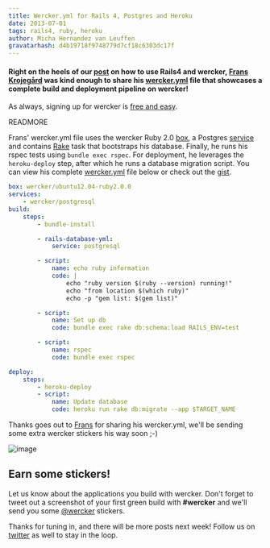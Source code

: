 ```yaml
---
title: Wercker.yml for Rails 4, Postgres and Heroku
date: 2013-07-01
tags: rails4, ruby, heroku
author: Micha Hernandez van Leuffen
gravatarhash: d4b19718f9748779d7cf18c6303dc17f
---
```


<h4 class="subheader">
Right on the heels of our <a href="http://blog.wercker.com/2013/06/25/Rails4-and-wercker.html">post</a> on how to use Rails4 and wercker, <a href="https://twitter.com/frunns">Frans Krojegård</a> was kind enough to share his <a href="http://devcenter.wercker.com/articles/werckeryml/">wercker.yml</a> file that showcases a complete build and deployment pipeline on wercker!
</h4>

As always, signing up for wercker is [free and easy](https://app.wercker.com/users/new/).

READMORE

Frans' wercker.yml file uses the wercker Ruby 2.0 [box](https://github.com/wercker/box-ubuntu12.04-ruby2.0.0), a Postgres [service](http://devcenter.wercker.com/articles/services/) and contains [Rake](http://rake.rubyforge.org/) task that bootstraps his database. Finally, he runs his rspec tests using `bundle exec rspec`. For deployment, he leverages the `heroku-deploy` step, after which he runs a database migration script. You can view his complete [wercker.yml](http://devcenter.wercker.com/articles/werckeryml/) file below or check out the [gist](https://gist.github.com/frunns/5895115).

``` yaml
box: wercker/ubuntu12.04-ruby2.0.0
services:
    - wercker/postgresql
build:
    steps:
        - bundle-install

        - rails-database-yml:
            service: postgresql

        - script:
            name: echo ruby information
            code: |
                echo "ruby version $(ruby --version) running!"
                echo "from location $(which ruby)"
                echo -p "gem list: $(gem list)"

        - script:
            name: Set up db
            code: bundle exec rake db:schema:load RAILS_ENV=test

        - script:
            name: rspec
            code: bundle exec rspec

deploy:
    steps:
        - heroku-deploy
        - script:
            name: Update database
            code: heroku run rake db:migrate --app $TARGET_NAME
```

Thanks goes out to [Frans](https://twitter.com/frunns) for sharing his wercker.yml, we'll be sending some extra wercker stickers his way soon ;-)

![image](http://f.cl.ly/items/3v3U2f0u1H062Q2D3t0g/BNmcElCCcAE7Vy9.jpg)

## Earn some stickers!

Let us know about the applications you build with wercker. Don't forget to tweet out a screenshot of your first green build with **#wercker** and we'll send you some [@wercker](http://twitter.com/wercker) stickers.

Thanks for tuning in, and there will be more posts next week! Follow us on [twitter](http://twitter.com/wercker) as well to stay in the loop.
